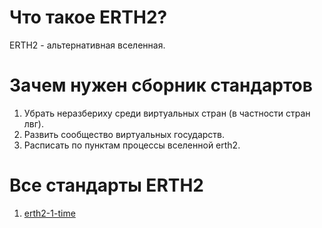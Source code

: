 # Что такое ERTH2?

ERTH2 - альтернативная вселенная.

# Зачем нужен сборник стандартов

1.  Убрать неразбериху среди виртуальных стран (в частности стран лвг).
2.  Развить сообщество виртуальных государств.
3.  Расписать по пунктам процессы вселенной erth2.

# Все стандарты ERTH2

1. [erth2-1-time](erth2-1-time.md)
